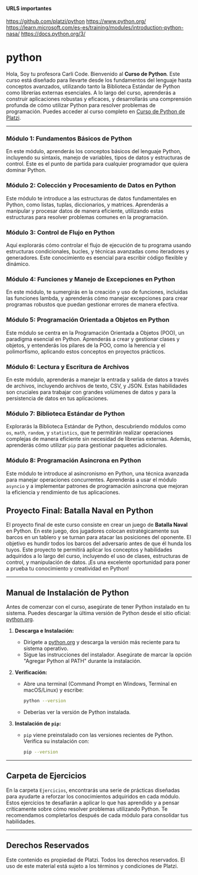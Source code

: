 #### URLS importantes
https://github.com/platzi/python
https://www.python.org/
https://learn.microsoft.com/es-es/training/modules/introduction-python-nasa/
https://docs.python.org/3/



# python
Hola, Soy tu profesora Carli Code. Bienvenido al **Curso de Python**. Este curso está diseñado para llevarte desde los fundamentos del lenguaje hasta conceptos avanzados, utilizando tanto la Biblioteca Estándar de Python como librerías externas esenciales. A lo largo del curso, aprenderás a construir aplicaciones robustas y eficaces, y desarrollarás una comprensión profunda de cómo utilizar Python para resolver problemas de programación. Puedes acceder al curso completo en [Curso de Python de Platzi](https://platzi.com/cursos/python/).


---

### Módulo 1: Fundamentos Básicos de Python
En este módulo, aprenderás los conceptos básicos del lenguaje Python, incluyendo su sintaxis, manejo de variables, tipos de datos y estructuras de control. Este es el punto de partida para cualquier programador que quiera dominar Python.

### Módulo 2: Colección y Procesamiento de Datos en Python
Este módulo te introduce a las estructuras de datos fundamentales en Python, como listas, tuplas, diccionarios, y matrices. Aprenderás a manipular y procesar datos de manera eficiente, utilizando estas estructuras para resolver problemas comunes en la programación.

### Módulo 3: Control de Flujo en Python
Aquí explorarás cómo controlar el flujo de ejecución de tu programa usando estructuras condicionales, bucles, y técnicas avanzadas como iteradores y generadores. Este conocimiento es esencial para escribir código flexible y dinámico.

### Módulo 4: Funciones y Manejo de Excepciones en Python
En este módulo, te sumergirás en la creación y uso de funciones, incluidas las funciones lambda, y aprenderás cómo manejar excepciones para crear programas robustos que puedan gestionar errores de manera efectiva.

### Módulo 5: Programación Orientada a Objetos en Python
Este módulo se centra en la Programación Orientada a Objetos (POO), un paradigma esencial en Python. Aprenderás a crear y gestionar clases y objetos, y entenderás los pilares de la POO, como la herencia y el polimorfismo, aplicando estos conceptos en proyectos prácticos.

### Módulo 6: Lectura y Escritura de Archivos
En este módulo, aprenderás a manejar la entrada y salida de datos a través de archivos, incluyendo archivos de texto, CSV, y JSON. Estas habilidades son cruciales para trabajar con grandes volúmenes de datos y para la persistencia de datos en tus aplicaciones.

### Módulo 7: Biblioteca Estándar de Python
Explorarás la Biblioteca Estándar de Python, descubriendo módulos como `os`, `math`, `random`, y `statistics`, que te permitirán realizar operaciones complejas de manera eficiente sin necesidad de librerías externas. Además, aprenderás cómo utilizar `pip` para gestionar paquetes adicionales.

### Módulo 8: Programación Asíncrona en Python
Este módulo te introduce al asincronismo en Python, una técnica avanzada para manejar operaciones concurrentes. Aprenderás a usar el módulo `asyncio` y a implementar patrones de programación asíncrona que mejoran la eficiencia y rendimiento de tus aplicaciones.

## Proyecto Final: Batalla Naval en Python

El proyecto final de este curso consiste en crear un juego de **Batalla Naval** en Python. En este juego, dos jugadores colocan estratégicamente sus barcos en un tablero y se turnan para atacar las posiciones del oponente. El objetivo es hundir todos los barcos del adversario antes de que él hunda los tuyos. Este proyecto te permitirá aplicar los conceptos y habilidades adquiridos a lo largo del curso, incluyendo el uso de clases, estructuras de control, y manipulación de datos. ¡Es una excelente oportunidad para poner a prueba tu conocimiento y creatividad en Python!

---

## Manual de Instalación de Python

Antes de comenzar con el curso, asegúrate de tener Python instalado en tu sistema. Puedes descargar la última versión de Python desde el sitio oficial: [python.org](https://www.python.org/downloads/).

1. **Descarga e Instalación:**
   - Dirígete a [python.org](https://www.python.org/downloads/) y descarga la versión más reciente para tu sistema operativo.
   - Sigue las instrucciones del instalador. Asegúrate de marcar la opción "Agregar Python al PATH" durante la instalación.

2. **Verificación:**
   - Abre una terminal (Command Prompt en Windows, Terminal en macOS/Linux) y escribe:
     ```bash
     python --version
     ```
   - Deberías ver la versión de Python instalada.

3. **Instalación de `pip`:**
   - `pip` viene preinstalado con las versiones recientes de Python. Verifica su instalación con:
     ```bash
     pip --version
     ```

---

## Carpeta de Ejercicios

En la carpeta `Ejercicios`, encontrarás una serie de prácticas diseñadas para ayudarte a reforzar los conocimientos adquiridos en cada módulo. Estos ejercicios te desafiarán a aplicar lo que has aprendido y a pensar críticamente sobre cómo resolver problemas utilizando Python. Te recomendamos completarlos después de cada módulo para consolidar tus habilidades.

---

## Derechos Reservados

Este contenido es propiedad de Platzi. Todos los derechos reservados. El uso de este material está sujeto a los términos y condiciones de Platzi.
